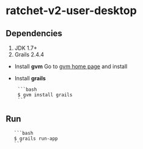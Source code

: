 ratchet-v2-user-desktop
=======================

## Dependencies

1. JDK 1.7+
2. Grails 2.4.4

- Install **gvm**
         Go to [gvm home page](http://gvmtool.net/) and install

- Install **grails**

       ```bash
       $ gvm install grails
       ```
## Run

       ```bash
       $ grails run-app
       ```


